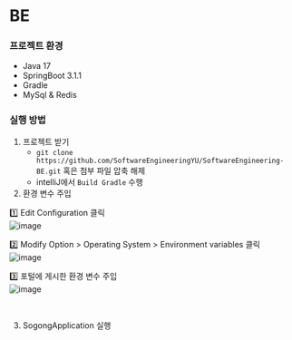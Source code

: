 # BE
### 프로젝트 환경
- Java 17
- SpringBoot 3.1.1
- Gradle
- MySql & Redis

### 실행 방법
1. 프로젝트 받기
   - `git clone https://github.com/SoftwareEngineeringYU/SoftwareEngineering-BE.git` 혹은 첨부 파일 압축 해제
   - intelliJ에서 `Build Gradle` 수행
2. 환경 변수 주입

1️⃣ Edit Configuration 클릭  
![image](https://github.com/SoftwareEngineeringYU/SoftwareEngineering-BE/assets/96044622/8bc1464d-a1db-4849-a09a-087d09be08bb)

2️⃣ Modify Option > Operating System > Environment variables 클릭  
![image](https://github.com/SoftwareEngineeringYU/SoftwareEngineering-BE/assets/96044622/913e0b3a-575e-4952-b4a6-ac54a82e2990)

3️⃣ 포털에 게시한 환경 변수 주입  
![image](https://github.com/SoftwareEngineeringYU/SoftwareEngineering-BE/assets/96044622/61f0cef4-3c97-4364-95e7-176e31bc08c7)

<br/>

3. SogongApplication 실행
